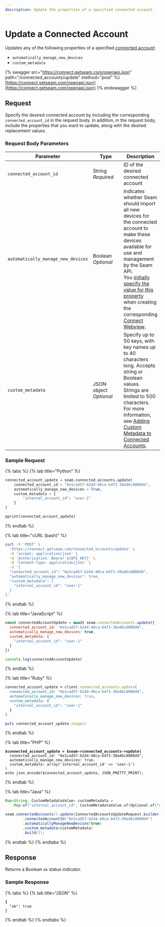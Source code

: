 ```yaml
---
description: Update the properties of a specified connected account.
---
```


# Update a Connected Account

Updates any of the following properties of a specified [connected account](./):

* `automatically_manage_new_devices`
* `custom_metadata`

{% swagger src="https://connect.getseam.com/openapi.json" path="/connected_accounts/update" method="post" %}
[https://connect.getseam.com/openapi.json](https://connect.getseam.com/openapi.json)
{% endswagger %}

## Request

Specify the desired connected account by including the corresponding `connected_account_id` in the request body. In addition, in the request body, include the properties that you want to update, along with the desired replacement values.

### Request Body Parameters

<table><thead><tr><th>Parameter</th><th width="112.33333333333331">Type</th><th>Description</th></tr></thead><tbody><tr><td><code>connected_account_id</code></td><td>String<br><em>Required</em></td><td>ID of the desired connected account</td></tr><tr><td><code>automatically_manage_new_devices</code></td><td>Boolean<br><em>Optional</em></td><td>Indicates whether Seam should import all new devices for the connected account to make these devices available for use and management by the Seam API.<br>You <a href="../../core-concepts/connect-webviews/customizing-connect-webviews.md#automatically_manage_new_devices">initially specify the value for this property</a> when creating the corresponding <a href="../../core-concepts/connect-webviews/">Connect Webview</a>.</td></tr><tr><td><code>custom_metadata</code></td><td>JSON object<br><em>Optional</em></td><td>Specify up to 50 keys, with key names up to 40 characters long. Accepts string or Boolean values. Strings are limited to 500 characters.<br>For more information, see <a href="../../core-concepts/connected-accounts/adding-custom-metadata-to-a-connected-account.md">Adding Custom Metadata to Connected Accounts</a>.</td></tr></tbody></table>

### Sample Request

{% tabs %}
{% tab title="Python" %}
```python
connected_account_update = seam.connected_accounts.update(
    connected_account_id = "6e1cad57-b244-40ca-b4f3-30a46c8000d4",
    automatically_manage_new_devices = True,
    custom_metadata = {
        "internal_account_id": "user-1"
    }
)

pprint(connected_account_update)
```
{% endtab %}

{% tab title="cURL (bash)" %}
```bash
curl -X 'POST' \
  'https://connect.getseam.com/connected_accounts/update' \
  -H 'accept: application/json' \
  -H 'Authorization: Bearer ${API_KEY}' \
  -H 'Content-Type: application/json' \
  -d '{
  "connected_account_id": "6e1cad57-b244-40ca-b4f3-30a46c8000d4",
  "automatically_manage_new_devices": true,
  "custom_metadata": {
    "internal_account_id": "user-1"
  }
}'
```
{% endtab %}

{% tab title="JavaScript" %}
```javascript
const connectedAccountUpdate = await seam.connectedAccounts.update({
  connected_account_id: "6e1cad57-b244-40ca-b4f3-30a46c8000d4",
  automatically_manage_new_devices: true,
  custom_metadata: {
    "internal_account_id": "user-1"
  }
})

console.log(connectedAccountUpdate)
```
{% endtab %}

{% tab title="Ruby" %}
```ruby
connected_account_update = client.connected_accounts.update(
  connected_account_id: "6e1cad57-b244-40ca-b4f3-30a46c8000d4",
  automatically_manage_new_devices: true,
  custom_metadata: {
    "internal_account_id": "user-1"
  }
)

puts connected_account_update.inspect
```
{% endtab %}

{% tab title="PHP" %}
<pre class="language-php"><code class="lang-php"><strong>$connected_account_update = $seam->connected_accounts->update(
</strong>  connected_account_id: "6e1cad57-b244-40ca-b4f3-30a46c8000d4",
  automatically_manage_new_devices: true,
  custom_metadata: array('internal_account_id' => 'user-1')
)
echo json_encode($connected_account_update, JSON_PRETTY_PRINT);
</code></pre>
{% endtab %}

{% tab title="Java" %}
```java
Map<String, CustomMetadataValue> customMetadata =
    Map.of("internal_account_id", CustomMetadataValue.of(Optional.of("user-1")));

seam.connectedAccounts().update(ConnectedAccountsUpdateRequest.builder()
        .connectedAccountId("6e1cad57-b244-40ca-b4f3-30a46c8000d4")
        .automaticallyManageNewDevices(true)
        .custom_metadata(customMetadata)
        .build());
```
{% endtab %}
{% endtabs %}

## Response

Returns a Boolean `ok` status indicator.

### Sample Response

{% tabs %}
{% tab title="JSON" %}
<pre class="language-json"><code class="lang-json"><strong>{
</strong>  "ok": true
}
</code></pre>
{% endtab %}
{% endtabs %}
